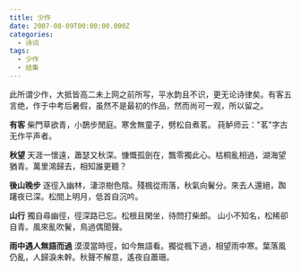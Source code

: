 ```yaml
---
title: 少作
date: 2007-08-09T00:00:00.000Z
categories:
  - 诗词
tags:
  - 少作
  - 结集
---
```


此所谓少作，大抵皆高二未上网之前所写，平水韵且不识，更无论诗律矣。有客五言绝，作于中考后暑假，虽然不是最初的作品，然而尚可一观，所以留之。

**有客** 柴門草欲青，小鵲步閒庭。寒舍無童子，劈松自煮茗。 莼鲈师云："茗"字古无作平声者。

**秋望** 天涯一懷遠，蕭瑟又秋深。慷慨孤劍在，飄零獨此心。枯桐亂相過，湖海望猶青。萬里鴻歸去，相知誰更聽？

**後山晚步** 逐徑入幽林，淒涼樹色陰。殘楓從雨落，秋氣向鬢分。來去人還絕，踟躇夜已深。松間上明月，低首自沉吟。

**山行** 獨自尋幽徑，徑深路已忘。松根且閑坐，待問打柴郎。 山小不知名，松稀卻自青。風來亂吹鬢，鳥過偶聞聲。

**雨中遇人無語而過** 漠漠當時徑，如今無語看。獨從楓下過，相望雨中寒。葉落風仍亂，人歸淚未幹。秋聲不解意，遙夜自蕭珊。
